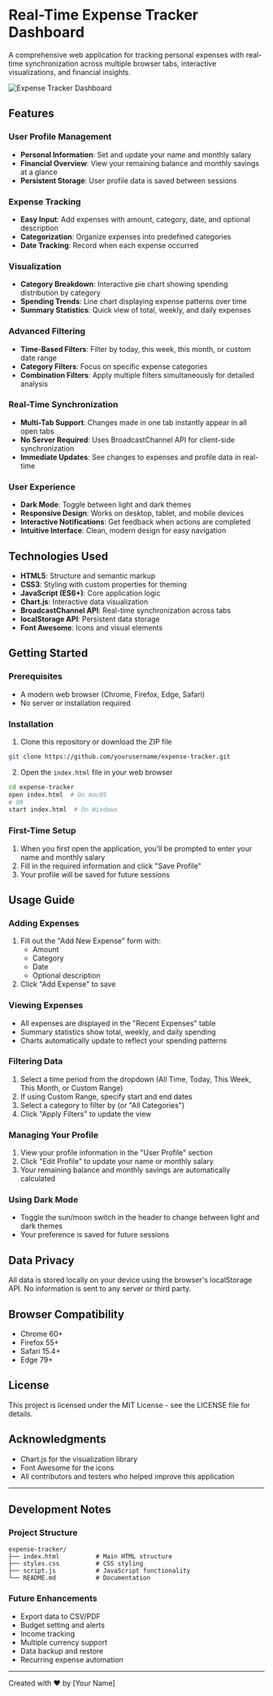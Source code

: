 # Real-Time Expense Tracker Dashboard

A comprehensive web application for tracking personal expenses with real-time synchronization across multiple browser tabs, interactive visualizations, and financial insights.

![Expense Tracker Dashboard](https://via.placeholder.com/800x450.png?text=Expense+Tracker+Dashboard)

## Features

### User Profile Management
- **Personal Information**: Set and update your name and monthly salary
- **Financial Overview**: View your remaining balance and monthly savings at a glance
- **Persistent Storage**: User profile data is saved between sessions

### Expense Tracking
- **Easy Input**: Add expenses with amount, category, date, and optional description
- **Categorization**: Organize expenses into predefined categories
- **Date Tracking**: Record when each expense occurred

### Visualization
- **Category Breakdown**: Interactive pie chart showing spending distribution by category
- **Spending Trends**: Line chart displaying expense patterns over time
- **Summary Statistics**: Quick view of total, weekly, and daily expenses

### Advanced Filtering
- **Time-Based Filters**: Filter by today, this week, this month, or custom date range
- **Category Filters**: Focus on specific expense categories
- **Combination Filters**: Apply multiple filters simultaneously for detailed analysis

### Real-Time Synchronization
- **Multi-Tab Support**: Changes made in one tab instantly appear in all open tabs
- **No Server Required**: Uses BroadcastChannel API for client-side synchronization
- **Immediate Updates**: See changes to expenses and profile data in real-time

### User Experience
- **Dark Mode**: Toggle between light and dark themes
- **Responsive Design**: Works on desktop, tablet, and mobile devices
- **Interactive Notifications**: Get feedback when actions are completed
- **Intuitive Interface**: Clean, modern design for easy navigation

## Technologies Used

- **HTML5**: Structure and semantic markup
- **CSS3**: Styling with custom properties for theming
- **JavaScript (ES6+)**: Core application logic
- **Chart.js**: Interactive data visualization
- **BroadcastChannel API**: Real-time synchronization across tabs
- **localStorage API**: Persistent data storage
- **Font Awesome**: Icons and visual elements

## Getting Started

### Prerequisites
- A modern web browser (Chrome, Firefox, Edge, Safari)
- No server or installation required

### Installation
1. Clone this repository or download the ZIP file
```bash
git clone https://github.com/yourusername/expense-tracker.git
```

2. Open the `index.html` file in your web browser
```bash
cd expense-tracker
open index.html  # On macOS
# OR
start index.html  # On Windows
```

### First-Time Setup
1. When you first open the application, you'll be prompted to enter your name and monthly salary
2. Fill in the required information and click "Save Profile"
3. Your profile will be saved for future sessions

## Usage Guide

### Adding Expenses
1. Fill out the "Add New Expense" form with:
   - Amount
   - Category
   - Date
   - Optional description
2. Click "Add Expense" to save

### Viewing Expenses
- All expenses are displayed in the "Recent Expenses" table
- Summary statistics show total, weekly, and daily spending
- Charts automatically update to reflect your spending patterns

### Filtering Data
1. Select a time period from the dropdown (All Time, Today, This Week, This Month, or Custom Range)
2. If using Custom Range, specify start and end dates
3. Select a category to filter by (or "All Categories")
4. Click "Apply Filters" to update the view

### Managing Your Profile
1. View your profile information in the "User Profile" section
2. Click "Edit Profile" to update your name or monthly salary
3. Your remaining balance and monthly savings are automatically calculated

### Using Dark Mode
- Toggle the sun/moon switch in the header to change between light and dark themes
- Your preference is saved for future sessions

## Data Privacy

All data is stored locally on your device using the browser's localStorage API. No information is sent to any server or third party.

## Browser Compatibility

- Chrome 60+
- Firefox 55+
- Safari 15.4+
- Edge 79+

## License

This project is licensed under the MIT License - see the LICENSE file for details.

## Acknowledgments

- Chart.js for the visualization library
- Font Awesome for the icons
- All contributors and testers who helped improve this application

---

## Development Notes

### Project Structure
```
expense-tracker/
├── index.html          # Main HTML structure
├── styles.css          # CSS styling
├── script.js           # JavaScript functionality
└── README.md           # Documentation
```

### Future Enhancements
- Export data to CSV/PDF
- Budget setting and alerts
- Income tracking
- Multiple currency support
- Data backup and restore
- Recurring expense automation

---

Created with ❤️ by [Your Name]